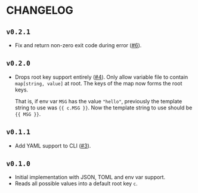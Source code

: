 # CHANGELOG

## `v0.2.1`

- Fix and return non-zero exit code during error
  ([#6](https://github.com/guangie88/tera-cli/pull/6)).

## `v0.2.0`

- Drops root key support entirely
  ([#4](https://github.com/guangie88/tera-cli/pull/4)).
  Only allow variable file to contain `map[string, value]` at root. The keys of
  the map now forms the root keys.

  That is, if env var `MSG` has the value `"hello"`, previously the template
  string to use was `{{ c.MSG }}`. Now the template string to use should be
  `{{ MSG }}`.

## `v0.1.1`

- Add YAML support to CLI ([#3](https://github.com/guangie88/tera-cli/pull/3)).

## `v0.1.0`

- Initial implementation with JSON, TOML and env var support.
- Reads all possible values into a default root key `c`.

